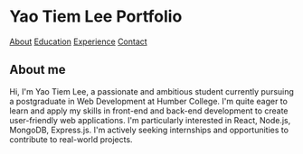 # Yao Tiem Lee Portfolio

[About](index)
[Education](education)
[Experience](experience)
[Contact](contact)

## About me
Hi, I'm Yao Tiem Lee, a passionate and ambitious student currently pursuing a postgraduate in Web Development at Humber College. I'm quite eager to learn and apply my skills in front-end and back-end development to create user-friendly web applications. I'm particularly interested in React, Node.js, MongoDB, Express.js. I'm actively seeking internships and opportunities to contribute to real-world projects.
